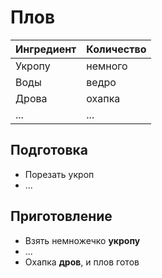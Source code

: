# Плов

| Ингредиент | Количество |
| ---------- | ---------- |
| Укропу     | немного    |
| Воды       | ведро      |
| Дрова      | охапка     |
| ...        | ...        |

## Подготовка

- Порезать укроп
- ...

## Приготовление

- Взять немножечко **укропу**
- ...
- Охапка **дров**, и плов готов